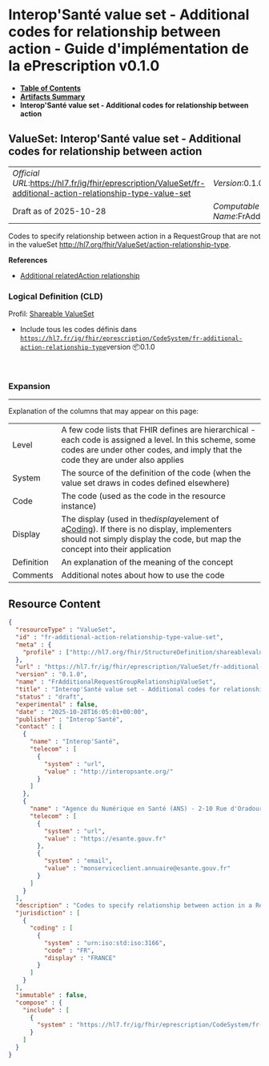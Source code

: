# Interop'Santé value set - Additional codes for relationship between action - Guide d'implémentation de la ePrescription v0.1.0

* [**Table of Contents**](toc.md)
* [**Artifacts Summary**](artifacts.md)
* **Interop'Santé value set - Additional codes for relationship between action**

## ValueSet: Interop'Santé value set - Additional codes for relationship between action 

| | |
| :--- | :--- |
| *Official URL*:https://hl7.fr/ig/fhir/eprescription/ValueSet/fr-additional-action-relationship-type-value-set | *Version*:0.1.0 |
| Draft as of 2025-10-28 | *Computable Name*:FrAdditionalRequestGroupRelationshipValueSet |

 
Codes to specify relationship between action in a RequestGroup that are not in the valueSet http://hl7.org/fhir/ValueSet/action-relationship-type. 

 **References** 

* [Additional relatedAction relationship](StructureDefinition-fr-additional-action-relationship.md)

### Logical Definition (CLD)

Profil: [Shareable ValueSet](http://hl7.org/fhir/R4/shareablevalueset.html)

* Include tous les codes définis dans [`https://hl7.fr/ig/fhir/eprescription/CodeSystem/fr-additional-action-relationship-type`](CodeSystem-fr-additional-action-relationship-type.md)version 📦0.1.0

 

### Expansion

-------

 Explanation of the columns that may appear on this page: 

| | |
| :--- | :--- |
| Level | A few code lists that FHIR defines are hierarchical - each code is assigned a level. In this scheme, some codes are under other codes, and imply that the code they are under also applies |
| System | The source of the definition of the code (when the value set draws in codes defined elsewhere) |
| Code | The code (used as the code in the resource instance) |
| Display | The display (used in the*display*element of a[Coding](http://hl7.org/fhir/R4/datatypes.html#Coding)). If there is no display, implementers should not simply display the code, but map the concept into their application |
| Definition | An explanation of the meaning of the concept |
| Comments | Additional notes about how to use the code |



## Resource Content

```json
{
  "resourceType" : "ValueSet",
  "id" : "fr-additional-action-relationship-type-value-set",
  "meta" : {
    "profile" : ["http://hl7.org/fhir/StructureDefinition/shareablevalueset"]
  },
  "url" : "https://hl7.fr/ig/fhir/eprescription/ValueSet/fr-additional-action-relationship-type-value-set",
  "version" : "0.1.0",
  "name" : "FrAdditionalRequestGroupRelationshipValueSet",
  "title" : "Interop'Santé value set - Additional codes for relationship between action",
  "status" : "draft",
  "experimental" : false,
  "date" : "2025-10-28T16:05:01+00:00",
  "publisher" : "Interop'Santé",
  "contact" : [
    {
      "name" : "Interop'Santé",
      "telecom" : [
        {
          "system" : "url",
          "value" : "http://interopsante.org/"
        }
      ]
    },
    {
      "name" : "Agence du Numérique en Santé (ANS) - 2-10 Rue d'Oradour-sur-Glane, 75015 Paris",
      "telecom" : [
        {
          "system" : "url",
          "value" : "https://esante.gouv.fr"
        },
        {
          "system" : "email",
          "value" : "monserviceclient.annuaire@esante.gouv.fr"
        }
      ]
    }
  ],
  "description" : "Codes to specify relationship between action in a RequestGroup that are not in the valueSet http://hl7.org/fhir/ValueSet/action-relationship-type.",
  "jurisdiction" : [
    {
      "coding" : [
        {
          "system" : "urn:iso:std:iso:3166",
          "code" : "FR",
          "display" : "FRANCE"
        }
      ]
    }
  ],
  "immutable" : false,
  "compose" : {
    "include" : [
      {
        "system" : "https://hl7.fr/ig/fhir/eprescription/CodeSystem/fr-additional-action-relationship-type"
      }
    ]
  }
}

```
